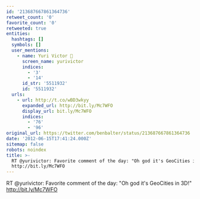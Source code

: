 ```yaml
---
id: '213687667861364736'
retweet_count: '0'
favorite_count: '0'
retweeted: true
entities:
  hashtags: []
  symbols: []
  user_mentions:
    - name: Yuri Victor 🖤
      screen_name: yurivictor
      indices:
        - '3'
        - '14'
      id_str: '5511932'
      id: '5511932'
  urls:
    - url: http://t.co/wBD3wkyy
      expanded_url: http://bit.ly/Mc7WFO
      display_url: bit.ly/Mc7WFO
      indices:
        - '76'
        - '96'
original_url: https://twitter.com/benbalter/status/213687667861364736
date: '2012-06-15T17:41:24.000Z'
sitemap: false
robots: noindex
title: >-
  RT @yurivictor: Favorite comment of the day: "Oh god it's GeoCities in 3D!"
  http://bit.ly/Mc7WFO
---
```


RT @yurivictor: Favorite comment of the day: "Oh god it's GeoCities in 3D!" http://bit.ly/Mc7WFO